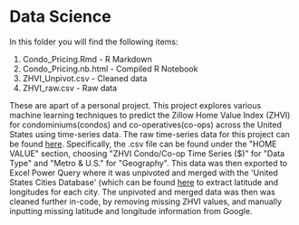 # Data Science

In this folder you will find the following items:
1. Condo_Pricing.Rmd - R Markdown
2. Condo_Pricing.nb.html - Compiled R Notebook
3. ZHVI_Unpivot.csv - Cleaned data
4. ZHVI_raw.csv - Raw data

These are apart of a personal project. This project explores various machine learning techniques to predict the Zillow Home Value Index (ZHVI) for condominiums(condos) and co-operatives(co-ops) across the United States using time-series data. The raw time-series data for this project can be found [here](https://www.zillow.com/research/data/). Specifically, the .csv file can be found under the "HOME VALUE" section, choosing "ZHVI Condo/Co-op Time Series ($)" for "Data Type" and "Metro & U.S." for "Geography". This data was then exported to Excel Power Query where it was unpivoted and merged with the 'United States Cities Database' (which can be found [here](https://simplemaps.com/data/us-cities) to extract latitude and longitudes for each city. The unpivoted and merged data was then was cleaned further in-code, by removing missing ZHVI values, and manually inputting missing latitude and longitude information from Google.
   
